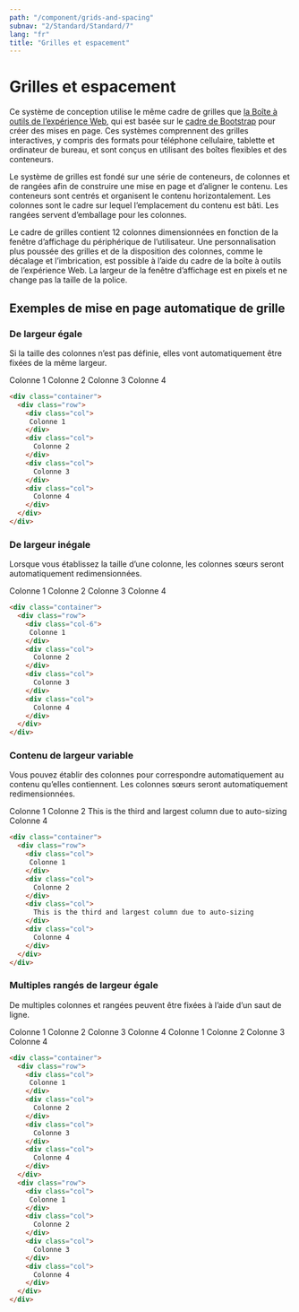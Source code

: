 ```yaml
---
path: "/component/grids-and-spacing"
subnav: "2/Standard/Standard/7"
lang: "fr"
title: "Grilles et espacement"
---
```


<helmet>
<title> Grilles et espacement - Système de conception Aurora </title>
</helmet>

# Grilles et espacement
Ce système de conception utilise le même cadre de grilles que [la Boîte à outils de l’expérience Web](http://wet-boew.github.io/wet-boew-styleguide/v4/design/grids-fr.html), qui est basée sur le [cadre de Bootstrap](https://getbootstrap.com/docs/4.0/layout/grid/#grid-options) pour créer des mises en page. Ces systèmes comprennent des grilles interactives, y compris des formats pour téléphone cellulaire, tablette et ordinateur de bureau, et sont conçus en utilisant des boîtes flexibles et des conteneurs.

Le système de grilles est fondé sur une série de conteneurs, de colonnes et de rangées afin de construire une mise en page et d’aligner le contenu. Les conteneurs sont centrés et organisent le contenu horizontalement. Les colonnes sont le cadre sur lequel l’emplacement du contenu est bâti. Les rangées servent d’emballage pour les colonnes.

Le cadre de grilles contient 12 colonnes dimensionnées en fonction de la fenêtre d’affichage du périphérique de l’utilisateur. Une personnalisation plus poussée des grilles et de la disposition des colonnes, comme le décalage et l’imbrication, est possible à l’aide du cadre de la boîte à outils de l’expérience Web. La largeur de la fenêtre d’affichage est en pixels et ne change pas la taille de la police.
          

## Exemples de mise en page automatique de grille

### De largeur égale
Si la taille des colonnes n’est pas définie, elles vont automatiquement être fixées de la même largeur.

<container style="width: 100%; margin-bottom: 20px">
    <row>
        <mdcol className="mb-2 gr-example"> Colonne 1 </mdcol>
        <mdcol className="mb-2 gr-example"> Colonne 2</mdcol>
        <mdcol className="mb-2 gr-example"> Colonne 3</mdcol>
        <mdcol className="mb-2 gr-example">Colonne 4</mdcol>
    </row>
</container>

```html
<div class="container">
  <div class="row">
    <div class="col">
     Colonne 1
    </div>
    <div class="col">
      Colonne 2
    </div>
    <div class="col">
      Colonne 3
    </div>
    <div class="col">
      Colonne 4
    </div>
  </div>
</div>
```

### De largeur inégale

Lorsque vous établissez la taille d’une colonne, les colonnes sœurs seront automatiquement redimensionnées.

<container style="width: 100%; margin-bottom: 20px">
    <row>
        <mdcol xs="6" className="mb-2 gr-example"> Colonne 1 </mdcol>
        <mdcol className="mb-2 gr-example"> Colonne 2</mdcol>
        <mdcol className="mb-2 gr-example"> Colonne 3</mdcol>
        <mdcol className="mb-2 gr-example">Colonne 4</mdcol>
    </row>
</container>

```html
<div class="container">
  <div class="row">
    <div class="col-6">
     Colonne 1
    </div>
    <div class="col">
      Colonne 2
    </div>
    <div class="col">
      Colonne 3
    </div>
    <div class="col">
      Colonne 4
    </div>
  </div>
</div>
```
### Contenu de largeur variable
Vous pouvez établir des colonnes pour correspondre automatiquement au contenu qu’elles contiennent. Les colonnes sœurs seront automatiquement redimensionnées.

<div class="container">
    <div class="row">
        <mdcol className="mb-2 gr-example">Colonne 1</mdcol>
        <mdcol className="mb-2 gr-example">Colonne 2</mdcol>
        <mdcol xs="auto" className="mb-2 gr-example">This is the third and largest column due to auto-sizing</mdcol>
        <mdcol className="mb-2 gr-example">Colonne 4</mdcol>
    </div>
</div>

```html
<div class="container">
  <div class="row">
    <div class="col">
     Colonne 1
    </div>
    <div class="col">
      Colonne 2
    </div>
    <div class="col">
      This is the third and largest column due to auto-sizing
    </div>
    <div class="col">
      Colonne 4
    </div>
  </div>
</div>
```


### Multiples rangés de largeur égale
De multiples colonnes et rangées peuvent être fixées à l’aide d’un saut de ligne.

<container style="width: 100%; margin-bottom: 20px">
    <row>
        <mdcol className="mb-2 gr-example">Colonne 1</mdcol>
        <mdcol className="mb-2 gr-example">Colonne 2</mdcol>
        <mdcol className="mb-2 gr-example">Colonne 3</mdcol>
        <mdcol className="mb-2 gr-example">Colonne 4</mdcol>
    </row>
    <row style="margin-top: 10px">
        <mdcol className="mb-2 gr-example">Colonne 1</mdcol>
        <mdcol className="mb-2 gr-example">Colonne 2</mdcol>
        <mdcol className="mb-2 gr-example">Colonne 3</mdcol>
        <mdcol className="mb-2 gr-example">Colonne 4</mdcol>
    </row>
</container>

```html
<div class="container">
  <div class="row">
    <div class="col">
     Colonne 1
    </div>
    <div class="col">
      Colonne 2
    </div>
    <div class="col">
      Colonne 3
    </div>
    <div class="col">
      Colonne 4
    </div>
  </div>
  <div class="row">
    <div class="col">
     Colonne 1
    </div>
    <div class="col">
      Colonne 2
    </div>
    <div class="col">
      Colonne 3
    </div>
    <div class="col">
      Colonne 4
    </div>
  </div>
</div>
```


